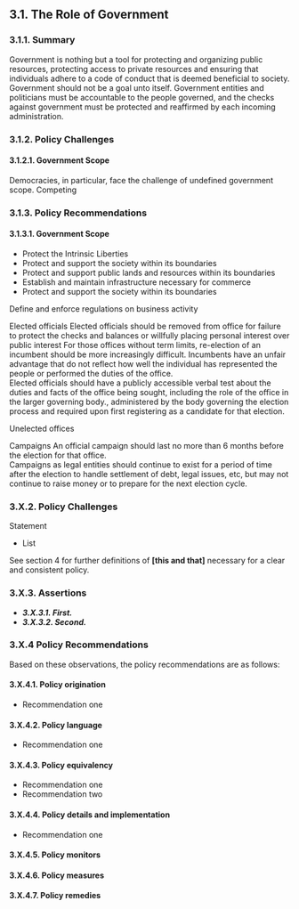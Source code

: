 3.1.  The Role of Government
--------------------------------------

### 3.1.1.  Summary

Government is nothing but a tool for protecting and organizing public resources, protecting access to private resources  and ensuring that individuals adhere to a code of conduct that is deemed beneficial to society.  Government should not be a goal unto itself.   Government entities and politicians must be accountable to the people governed, and the checks against government must be protected and reaffirmed by each incoming administration.


### 3.1.2.  Policy Challenges

#### 3.1.2.1. Government Scope
Democracies, in particular, face the challenge of undefined government scope.  Competing 


### 3.1.3.  Policy Recommendations

#### 3.1.3.1. Government Scope

-  Protect the Intrinsic Liberties 
-  Protect and support the society within its boundaries
-  Protect and support public lands and resources within its boundaries
-  Establish and maintain infrastructure necessary for commerce
-  Protect and support the society within its boundaries


Define and enforce regulations on business activity



Elected officials
Elected officials should be removed from office for failure to protect the checks and balances or willfully placing personal interest over public interest
For those offices without term limits, re-election of an incumbent should be more increasingly difficult.  Incumbents have an unfair advantage that do not reflect how well the individual has represented the people or performed the duties of the office.  
Elected officials should have a publicly accessible verbal test about the duties and facts of the office being sought, including the role of the office in the larger governing body., administered by the body governing the election process and required upon first registering as a candidate for that election.

Unelected offices



Campaigns
An official campaign should last no more than 6 months before the election for that office.  
Campaigns as legal entities should continue to exist for a period of time after the election to handle settlement of debt, legal issues, etc, but may not continue to raise money or to prepare for the next election cycle.


### 3.X.2.  Policy Challenges
Statement

- List

See section 4 for further definitions of **[this and that]** necessary for a clear and consistent policy.

### 3.X.3. Assertions 

-  *__3.X.3.1. First.__*
-  *__3.X.3.2. Second.__*

### 3.X.4  Policy Recommendations
Based on these observations, the policy recommendations are as follows:

#### 3.X.4.1. Policy origination
- Recommendation one

#### 3.X.4.2. Policy language
- Recommendation one

#### 3.X.4.3. Policy equivalency
- Recommendation one
- Recommendation two

#### 3.X.4.4. Policy details and implementation
- Recommendation one

#### 3.X.4.5. Policy monitors 

#### 3.X.4.6. Policy measures

#### 3.X.4.7. Policy remedies

